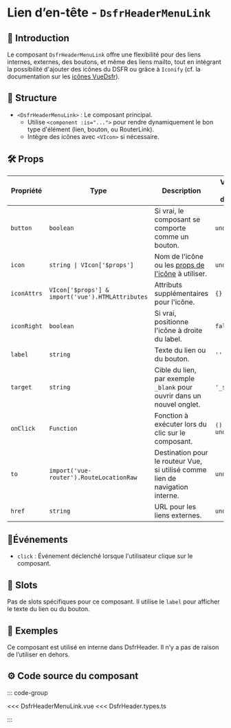 # Lien d’en-tête - `DsfrHeaderMenuLink`

## 🌟 Introduction

Le composant `DsfrHeaderMenuLink` offre une flexibilité pour des liens internes, externes, des boutons, et même des liens mailto, tout en intégrant la possibilité d'ajouter des icônes du DSFR ou grâce à `Iconify` (cf. la documentation sur les [icônes VueDsfr](/guide/icones)).

## 📐 Structure

- `<DsfrHeaderMenuLink>` : Le composant principal.
  - Utilise `<component :is="...">` pour rendre dynamiquement le bon type d'élément (lien, bouton, ou RouterLink).
  - Intègre des icônes avec `<VIcon>` si nécessaire.

## 🛠️ Props

| Propriété   | Type                               | Description                                                                                        | Valeur par défaut |
|-------------|------------------------------------|----------------------------------------------------------------------------------------------------|-------------------|
| `button`    | `boolean`                          | Si vrai, le composant se comporte comme un bouton.                                                 | `undefined`       |
| `icon`      | `string \| VIcon['$props']`        | Nom de l'icône ou les [props de l'icône](/composants/VIcon) à utiliser.                                                 | `undefined`       |
| `iconAttrs` | `VIcon['$props'] & import('vue').HTMLAttributes` | Attributs supplémentaires pour l'icône.                                                            | `{}`              |
| `iconRight` | `boolean`                          | Si vrai, positionne l'icône à droite du label.                                                     | `false`           |
| `label`     | `string`                           | Texte du lien ou du bouton.                                                                        | `''`              |
| `target`    | `string`                           | Cible du lien, par exemple `_blank` pour ouvrir dans un nouvel onglet.                             | `'_self'`         |
| `onClick`   | `Function`                         | Fonction à exécuter lors du clic sur le composant.                                                 | `() => undefined` |
| `to`        | `import('vue-router').RouteLocationRaw`                 | Destination pour le routeur Vue, si utilisé comme lien de navigation interne.                      | `undefined`       |
| `href`      | `string`                           | URL pour les liens externes.                                                                       | `undefined`       |

## 📡Événements

- `click` : Événement déclenché lorsque l'utilisateur clique sur le composant.

## 🧩 Slots

Pas de slots spécifiques pour ce composant. Il utilise le `label` pour afficher le texte du lien ou du bouton.

## 📝 Exemples

Ce composant est utilisé en interne dans DsfrHeader. Il n’y a pas de raison de l’utiliser en dehors.

## ⚙️ Code source du composant

::: code-group

<<< DsfrHeaderMenuLink.vue
<<< DsfrHeader.types.ts

:::
